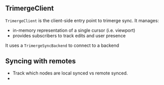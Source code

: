# 

## TrimergeClient

`TrimergeClient` is the client-side entry point to trimerge sync. It manages:

- in-memory representation of a single cursor (i.e. viewport)
- provides subscribers to track edits and user presence

It uses a `TrimergeSyncBackend` to connect to a backend


## Syncing with remotes

- Track which nodes are local synced vs remote synced.
- 
